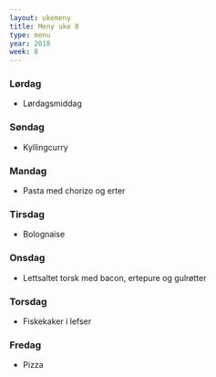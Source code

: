 ```yaml
---
layout: ukemeny
title: Meny uke 8
type: menu
year: 2018
week: 8
---
```


### Lørdag

- Lørdagsmiddag

### Søndag

- Kyllingcurry

### Mandag

- Pasta med chorizo og erter

### Tirsdag

- Bolognaise

### Onsdag

- Lettsaltet torsk med bacon, ertepure og gulrøtter

### Torsdag

- Fiskekaker i lefser

### Fredag

- Pizza

